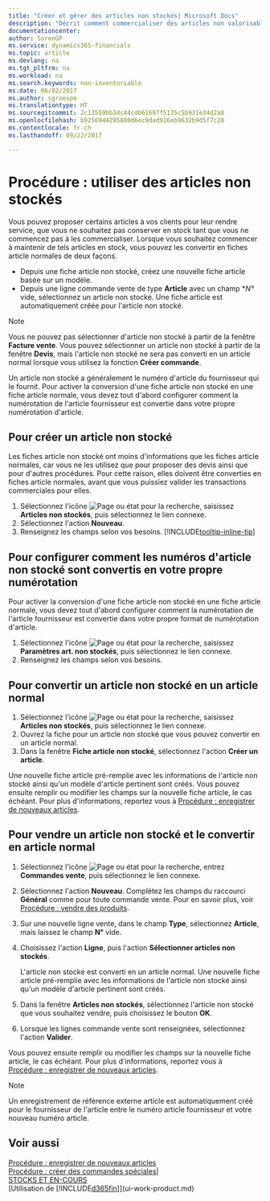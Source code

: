 ```yaml
---
title: "Créer et gérer des articles non stockés| Microsoft Docs"
description: "Décrit comment commercialiser des articles non valorisable ou des articles qui ne sont pas mis à jour dans votre stock."
documentationcenter: 
author: SorenGP
ms.service: dynamics365-financials
ms.topic: article
ms.devlang: na
ms.tgt_pltfrm: na
ms.workload: na
ms.search.keywords: non-inventoriable
ms.date: 06/02/2017
ms.author: sgroespe
ms.translationtype: HT
ms.sourcegitcommit: 2c13559bb3dc44cdb61697f5135c5b931e34d2a8
ms.openlocfilehash: b9256944295880d6ec9dad916eb9632b9d5f7c20
ms.contentlocale: fr-ch
ms.lasthandoff: 09/22/2017

---
```

# Procédure : utiliser des articles non stockés
Vous pouvez proposer certains articles à vos clients pour leur rendre service, que vous ne souhaitez pas conserver en stock tant que vous ne commencez pas à les commercialiser. Lorsque vous souhaitez commencer à maintenir de tels articles en stock, vous pouvez les convertir en fiches article normales de deux façons.

* Depuis une fiche article non stocké, créez une nouvelle fiche article basée sur un modèle.
* Depuis une ligne commande vente de type **Article** avec un champ **N°* vide, sélectionnez un article non stocké. Une fiche article est automatiquement créée pour l'article non stocké.

> [!NOTE]  
>   Vous ne pouvez pas sélectionner d'article non stocké à partir de la fenêtre **Facture vente**. Vous pouvez sélectionner un article non stocké à partir de la fenêtre **Devis**, mais l'article non stocké ne sera pas converti en un article normal lorsque vous utilisez la fonction **Créer commande**.

Un article non stocké a généralement le numéro d'article du fournisseur qui le fournit. Pour activer la conversion d'une fiche article non stocké en une fiche article normale, vous devez tout d'abord configurer comment la numérotation de l'article fournisseur est convertie dans votre propre numérotation d'article.   

## Pour créer un article non stocké
Les fiches article non stocké ont moins d'informations que les fiches article normales, car vous ne les utilisez que pour proposer des devis ainsi que pour d'autres procédures. Pour cette raison, elles doivent être converties en fiches article normales, avant que vous puissiez valider les transactions commerciales pour elles.

1. Sélectionnez l'icône ![Page ou état pour la recherche](media/ui-search/search_small.png "Page ou état pour la recherche"), saisissez **Articles non stockés**, puis sélectionnez le lien connexe.
2. Sélectionnez l'action **Nouveau**.
3. Renseignez les champs selon vos besoins. [!INCLUDE[tooltip-inline-tip](includes/tooltip-inline-tip_md.md)]

## Pour configurer comment les numéros d'article non stocké sont convertis en votre propre numérotation
Pour activer la conversion d'une fiche article non stocké en une fiche article normale, vous devez tout d'abord configurer comment la numérotation de l'article fournisseur est convertie dans votre propre format de numérotation d'article.

1. Sélectionnez l'icône ![Page ou état pour la recherche](media/ui-search/search_small.png "Page ou état pour la recherche"), saisissez **Paramètres art. non stockés**, puis sélectionnez le lien connexe.
2. Renseignez les champs selon vos besoins.

## Pour convertir un article non stocké en un article normal
1. Sélectionnez l'icône ![Page ou état pour la recherche](media/ui-search/search_small.png "Page ou état pour la recherche"), saisissez **Articles non stockés**, puis sélectionnez le lien connexe.
2. Ouvrez la fiche pour un article non stocké que vous pouvez convertir en un article normal.
3. Dans la fenêtre **Fiche article non stocké**, sélectionnez l'action **Créer un article**.

Une nouvelle fiche article pré-remplie avec les informations de l'article non stocké ainsi qu'un modèle d'article pertinent sont créés. Vous pouvez ensuite remplir ou modifier les champs sur la nouvelle fiche article, le cas échéant. Pour plus d'informations, reportez vous à [Procédure : enregistrer de nouveaux articles](inventory-how-register-new-items.md).

## Pour vendre un article non stocké et le convertir en article normal
1. Sélectionnez l'icône ![Page ou état pour la recherche](media/ui-search/search_small.png "Page ou état pour la recherche"), entrez **Commandes vente**, puis sélectionnez le lien connexe.
2. Sélectionnez l'action **Nouveau**. Complétez les champs du raccourci **Général** comme pour toute commande vente. Pour en savoir plus, voir [Procédure : vendre des produits](sales-how-sell-products.md).
3. Sur une nouvelle ligne vente, dans le champ **Type**, sélectionnez **Article**, mais laissez le champ **N°** vide.
4. Choisissez l'action **Ligne**, puis l'action **Sélectionner articles non stockés**.

    L'article non stocké est converti en un article normal. Une nouvelle fiche article pré-remplie avec les informations de l'article non stocké ainsi qu'un modèle d'article pertinent sont créés.
5. Dans la fenêtre **Articles non stockés**, sélectionnez l'article non stocké que vous souhaitez vendre, puis choisissez le bouton **OK**.
6. Lorsque les lignes commande vente sont renseignées, sélectionnez l'action **Valider**.

Vous pouvez ensuite remplir ou modifier les champs sur la nouvelle fiche article, le cas échéant. Pour plus d'informations, reportez vous à [Procédure : enregistrer de nouveaux articles](inventory-how-register-new-items.md).

> [!NOTE]  
>   Un enregistrement de référence externe article est automatiquement créé pour le fournisseur de l'article entre le numéro article fournisseur et votre nouveau numéro article.

## Voir aussi
[Procédure : enregistrer de nouveaux articles](inventory-how-register-new-items.md)  
[Procédure : créer des commandes spéciales](sales-how-to-create-special-orders.md)|  
[STOCKS ET EN-COURS](inventory-manage-inventory.md)  
[Utilisation de [!INCLUDE[d365fin](includes/d365fin_md.md)]](ui-work-product.md)

